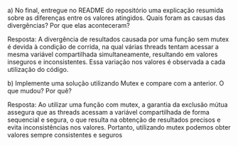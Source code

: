 a) No final, entregue no README do repositório uma explicação resumida sobre as diferenças entre os valores atingidos. Quais foram as causas das divergências? Por que elas aconteceram?

Resposta: A divergência de resultados causada por uma função sem mutex é devida à condição de corrida, na qual várias threads tentam acessar 
a mesma variável compartilhada simultaneamente, resultando em valores inseguros e inconsistentes. Essa variação 
nos valores é observada a cada utilização do código.

b) Implemente uma solução utilizando Mutex e compare com a anterior. O que mudou? Por quê?

Resposta: Ao utilizar uma função com mutex, a garantia da exclusão mútua assegura que as threads acessam a variável compartilhada de forma sequencial e segura, 
o que resulta na obtenção de resultados precisos e evita inconsistências nos valores. Portanto, utilizando mutex podemos obter valores sempre consistentes e seguros
